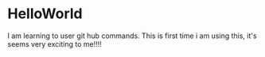 # HelloWorld 
I am learning to user git hub commands. This is first time i am using this, it's seems very exciting to me!!!!
